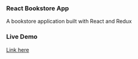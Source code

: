 ### React Bookstore App

A bookstore application built with React and Redux

### Live Demo

[Link here](https://quiet-refuge-91497.herokuapp.com/)
